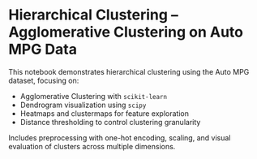 # Hierarchical Clustering – Agglomerative Clustering on Auto MPG Data

This notebook demonstrates hierarchical clustering using the Auto MPG dataset, focusing on:

- Agglomerative Clustering with `scikit-learn`
- Dendrogram visualization using `scipy`
- Heatmaps and clustermaps for feature exploration
- Distance thresholding to control clustering granularity

Includes preprocessing with one-hot encoding, scaling, and visual evaluation of clusters across multiple dimensions.
